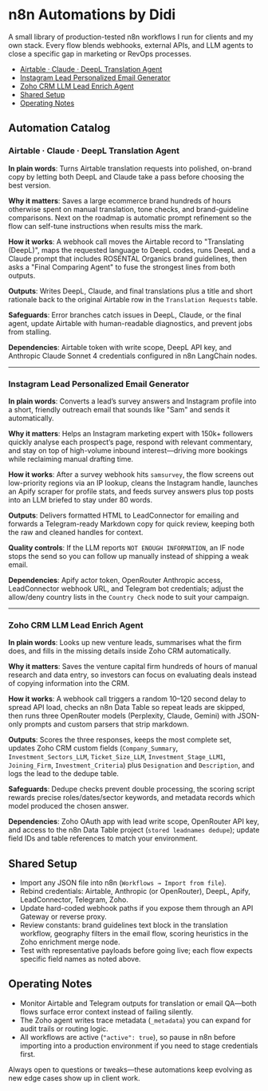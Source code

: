 # n8n Automations by Didi

A small library of production-tested n8n workflows I run for clients and my own stack. Every flow blends webhooks, external APIs, and LLM agents to close a specific gap in marketing or RevOps processes.

- [Airtable · Claude · DeepL Translation Agent](#airtable--claude--deepl-translation-agent)
- [Instagram Lead Personalized Email Generator](#instagram-lead-personalized-email-generator)
- [Zoho CRM LLM Lead Enrich Agent](#zoho-crm-llm-lead-enrich-agent)
- [Shared Setup](#shared-setup)
- [Operating Notes](#operating-notes)

## Automation Catalog

### Airtable · Claude · DeepL Translation Agent
**In plain words**: Turns Airtable translation requests into polished, on-brand copy by letting both DeepL and Claude take a pass before choosing the best version.

**Why it matters**: Saves a large ecommerce brand hundreds of hours otherwise spent on manual translation, tone checks, and brand-guideline comparisons. Next on the roadmap is automatic prompt refinement so the flow can self-tune instructions when results miss the mark.

**How it works**: A webhook call moves the Airtable record to "Translating (DeepL)", maps the requested language to DeepL codes, runs DeepL and a Claude prompt that includes ROSENTAL Organics brand guidelines, then asks a "Final Comparing Agent" to fuse the strongest lines from both outputs.

**Outputs**: Writes DeepL, Claude, and final translations plus a title and short rationale back to the original Airtable row in the `Translation Requests` table.

**Safeguards**: Error branches catch issues in DeepL, Claude, or the final agent, update Airtable with human-readable diagnostics, and prevent jobs from stalling.

**Dependencies**: Airtable token with write scope, DeepL API key, and Anthropic Claude Sonnet 4 credentials configured in n8n LangChain nodes.

---

### Instagram Lead Personalized Email Generator
**In plain words**: Converts a lead’s survey answers and Instagram profile into a short, friendly outreach email that sounds like "Sam" and sends it automatically.

**Why it matters**: Helps an Instagram marketing expert with 150k+ followers quickly analyse each prospect’s page, respond with relevant commentary, and stay on top of high-volume inbound interest—driving more bookings while reclaiming manual drafting time.

**How it works**: After a survey webhook hits `samsurvey`, the flow screens out low-priority regions via an IP lookup, cleans the Instagram handle, launches an Apify scraper for profile stats, and feeds survey answers plus top posts into an LLM briefed to stay under 80 words.

**Outputs**: Delivers formatted HTML to LeadConnector for emailing and forwards a Telegram-ready Markdown copy for quick review, keeping both the raw and cleaned handles for context.

**Quality controls**: If the LLM reports `NOT ENOUGH INFORMATION`, an IF node stops the send so you can follow up manually instead of shipping a weak email.

**Dependencies**: Apify actor token, OpenRouter Anthropic access, LeadConnector webhook URL, and Telegram bot credentials; adjust the allow/deny country lists in the `Country Check` node to suit your campaign.

---

### Zoho CRM LLM Lead Enrich Agent
**In plain words**: Looks up new venture leads, summarises what the firm does, and fills in the missing details inside Zoho CRM automatically.

**Why it matters**: Saves the venture capital firm hundreds of hours of manual research and data entry, so investors can focus on evaluating deals instead of copying information into the CRM.

**How it works**: A webhook call triggers a random 10–120 second delay to spread API load, checks an n8n Data Table so repeat leads are skipped, then runs three OpenRouter models (Perplexity, Claude, Gemini) with JSON-only prompts and custom parsers that strip markdown.

**Outputs**: Scores the three responses, keeps the most complete set, updates Zoho CRM custom fields (`Company_Summary`, `Investment_Sectors_LLM`, `Ticket_Size_LLM`, `Investment_Stage_LLM1`, `Joining_Firm`, `Investment_Criteria`) plus `Designation` and `Description`, and logs the lead to the dedupe table.

**Safeguards**: Dedupe checks prevent double processing, the scoring script rewards precise roles/dates/sector keywords, and metadata records which model produced the chosen answer.

**Dependencies**: Zoho OAuth app with lead write scope, OpenRouter API key, and access to the n8n Data Table project (`stored leadnames dedupe`); update field IDs and table references to match your environment.

## Shared Setup
- Import any JSON file into n8n (`Workflows → Import from file`).
- Rebind credentials: Airtable, Anthropic (or OpenRouter), DeepL, Apify, LeadConnector, Telegram, Zoho.
- Update hard-coded webhook paths if you expose them through an API Gateway or reverse proxy.
- Review constants: brand guidelines text block in the translation workflow, geography filters in the email flow, scoring heuristics in the Zoho enrichment merge node.
- Test with representative payloads before going live; each flow expects specific field names as noted above.

## Operating Notes
- Monitor Airtable and Telegram outputs for translation or email QA—both flows surface error context instead of failing silently.
- The Zoho agent writes trace metadata (`_metadata`) you can expand for audit trails or routing logic.
- All workflows are active (`"active": true`), so pause in n8n before importing into a production environment if you need to stage credentials first.

Always open to questions or tweaks—these automations keep evolving as new edge cases show up in client work.
